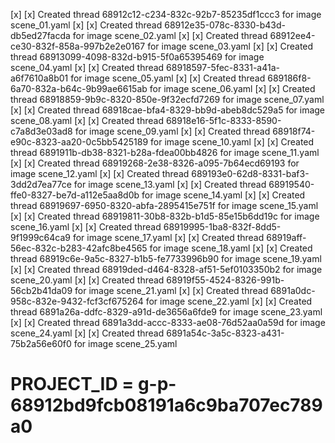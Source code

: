 [x] [x] Created thread 68912c12-c234-832c-92b7-85235df1ccc3 for image scene_01.yaml
[x] [x] Created thread 68912e35-078c-8330-b43d-db5ed27facda for image scene_02.yaml
[x] [x] Created thread 68912ee4-ce30-832f-858a-997b2e2e0167 for image scene_03.yaml
[x] [x] Created thread 68913099-4098-832d-b915-5f0a65395469 for image scene_04.yaml
[x] [x] Created thread 68918597-5fec-8331-a41a-a6f7610a8b01 for image scene_05.yaml
[x] [x] Created thread 689186f8-6a70-832a-b64c-9b99ae6615ab for image scene_06.yaml
[x] [x] Created thread 68918859-9b9c-8320-850e-9f32ecfd7269 for image scene_07.yaml
[x] [x] Created thread 68918cae-bfa4-8329-bb9d-abeb8dc529a5 for image scene_08.yaml
[x] [x] Created thread 68918e16-5f1c-8333-8590-c7a8d3e03ad8 for image scene_09.yaml
[x] [x] Created thread 68918f74-e90c-8323-aa20-0c5bb5425189 for image scene_10.yaml
[x] [x] Created thread 6891911b-db38-8321-b28a-fdea00bb4826 for image scene_11.yaml
[x] [x] Created thread 68919268-2e38-8326-a095-7b64ecd69193 for image scene_12.yaml
[x] [x] Created thread 689193e0-62d8-8331-baf3-3dd2d7ea77ce for image scene_13.yaml
[x] [x] Created thread 68919540-ffe0-8327-be7d-a112e5aa8d0b for image scene_14.yaml
[x] [x] Created thread 68919697-6950-8320-abfa-2895415e751f for image scene_15.yaml
[x] [x] Created thread 68919811-30b8-832b-b1d5-85e15b6dd19c for image scene_16.yaml
[x] [x] Created thread 68919995-1ba8-832f-8dd5-9f1999c64ca9 for image scene_17.yaml
[x] [x] Created thread 68919aff-56ec-832c-b283-42afc8be4565 for image scene_18.yaml
[x] [x] Created thread 68919c6e-9a5c-8327-b1b5-fe7733996b90 for image scene_19.yaml
[x] [x] Created thread 68919ded-d464-8328-af51-5ef0103350b2 for image scene_20.yaml
[x] [x] Created thread 68919f55-4524-8326-991b-56cb2b41da09 for image scene_21.yaml
[x] [x] Created thread 6891a0dc-958c-832e-9432-fcf3cf675264 for image scene_22.yaml
[x] [x] Created thread 6891a26a-ddfc-8329-a91d-de3656a6fde9 for image scene_23.yaml
[x] [x] Created thread 6891a3dd-accc-8333-ae08-76d52aa0a59d for image scene_24.yaml
[x] [x] Created thread 6891a54c-3a5c-8323-a431-75b2a56e60f0 for image scene_25.yaml
# PROJECT_ID = g-p-68912bd9fcb08191a6c9ba707ec789a0
